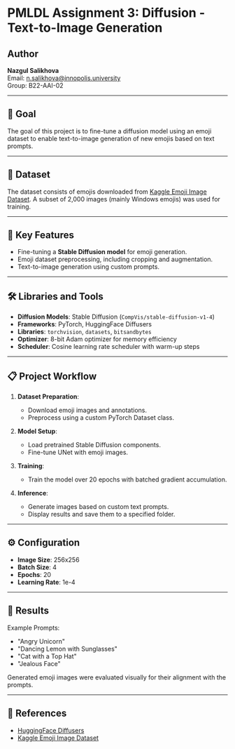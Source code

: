 # PMLDL Assignment 3: Diffusion - Text-to-Image Generation

## Author
**Nazgul Salikhova**  
Email: [n.salikhova@innopolis.university](mailto:n.salikhova@innopolis.university)  
Group: B22-AAI-02  

---

## 🎯 Goal
The goal of this project is to fine-tune a diffusion model using an emoji dataset to enable text-to-image generation of new emojis based on text prompts.

---

## 📂 Dataset
The dataset consists of emojis downloaded from [Kaggle Emoji Image Dataset](https://www.kaggle.com/datasets/subinium/emojiimage-dataset). A subset of 2,000 images (mainly Windows emojis) was used for training.

---

## 🚀 Key Features
- Fine-tuning a **Stable Diffusion model** for emoji generation.
- Emoji dataset preprocessing, including cropping and augmentation.
- Text-to-image generation using custom prompts.

---

## 🛠️ Libraries and Tools
- **Diffusion Models**: Stable Diffusion (`CompVis/stable-diffusion-v1-4`)
- **Frameworks**: PyTorch, HuggingFace Diffusers
- **Libraries**: `torchvision`, `datasets`, `bitsandbytes`
- **Optimizer**: 8-bit Adam optimizer for memory efficiency
- **Scheduler**: Cosine learning rate scheduler with warm-up steps

---

## 📋 Project Workflow
1. **Dataset Preparation**:
   - Download emoji images and annotations.
   - Preprocess using a custom PyTorch Dataset class.

2. **Model Setup**:
   - Load pretrained Stable Diffusion components.
   - Fine-tune UNet with emoji images.

3. **Training**:
   - Train the model over 20 epochs with batched gradient accumulation.

4. **Inference**:
   - Generate images based on custom text prompts.
   - Display results and save them to a specified folder.

---

## ⚙️ Configuration
- **Image Size**: 256x256
- **Batch Size**: 4
- **Epochs**: 20
- **Learning Rate**: 1e-4

---

## 🧪 Results
Example Prompts:
- "Angry Unicorn"
- "Dancing Lemon with Sunglasses"
- "Cat with a Top Hat"
- "Jealous Face"

Generated emoji images were evaluated visually for their alignment with the prompts.

---

## 📜 References
- [HuggingFace Diffusers](https://huggingface.co/docs/diffusers/index)
- [Kaggle Emoji Image Dataset](https://www.kaggle.com/datasets/subinium/emojiimage-dataset)
